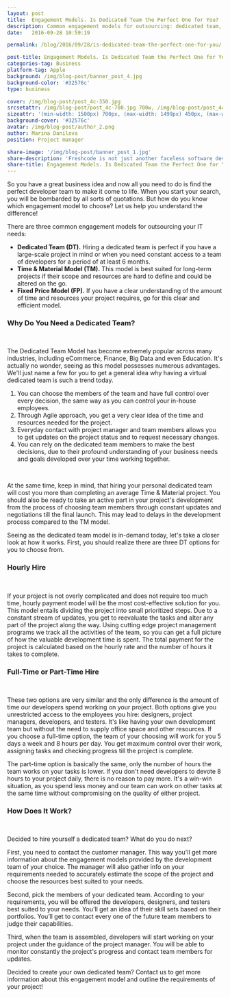 ```yaml
---
layout: post
title:  Engagement Models. Is Dedicated Team the Perfect One for You?
description: Common engagement models for outsourcing: dedicated team, time & material, fixed price. How does dedicated team model work?
date:   2016-09-28 10:59:19

permalink: /blog/2016/09/28/is-dedicated-team-the-perfect-one-for-you/

post-title: Engagement Models. Is Dedicated Team the Perfect One for You?
categories-tag: Business
platform-tag: Apple
background: /img/blog-post/banner_post_4.jpg
background-color: '#32576c'
type: business

cover: /img/blog-post/post_4c-350.jpg
srcsetattr: /img/blog-post/post_4c-700.jpg 700w, /img/blog-post/post_4c-450.jpg 450w, /img/blog-post/post_4c-350.jpg 350w
sizeattr: '(min-width: 1500px) 700px, (max-width: 1499px) 450px, (max-width: 1000px) 350px, 700px'
background-cover: '#32576c'
avatar: /img/blog-post/author_2.png
author: Marina Danilova
position: Project manager

share-image: '/img/blog-post/banner_post_1.jpg'
share-description: 'Freshcode is not just another faceless software development company. Nothing we do is even remotely ordinary or mediocre. We strive to provide the best services on the huge market, and our high-paced evolution proves that we chose the right path.'
share-title: Engagement Models. Is Dedicated Team the Perfect One for You?
---
```


<div class="post-body p-t-6rem">
    <p>So you have a great business idea and now all you need to do is find the perfect developer team to make it come to life. When you start your search, you will be bombarded by all sorts of quotations. But how do you know which engagement model to choose? Let us help you understand the difference!</p>
    <p>There are three common engagement models for outsourcing your IT needs:</p>
    <ul>
        <li><strong>Dedicated Team (DT).</strong> Hiring a dedicated team is perfect if you have a large-scale project in mind or when you need constant access to a team of developers for a period of at least 6 months.</li>
        <li><strong>Time & Material Model (TM).</strong> This model is best suited for long-term projects if their scope and resources are hard to define and could be altered on the go.</li>
        <li><strong>Fixed Price Model (FP).</strong> If you have a clear understanding of the amount of time and resources your project requires, go for this clear and efficient model.</li>
    </ul>
    <h3>Why Do You Need a Dedicated Team?</h3><br>
    <p>The Dedicated Team Model has become extremely popular across many industries, including eCommerce, Finance, Big Data and even Education. It's actually no wonder, seeing as this model possesses numerous advantages. We'll just name a few for you to get a general idea why having a virtual dedicated team is such a trend today.</p>
    <ol>
        <li>You can choose the members of the team and have full control over every decision, the same way as you can control your in-house employees.</li>
        <li>Through Agile approach, you get a very clear idea of the time and resources needed for the project.</li>
        <li>Everyday contact with project manager and team members allows you to get updates on the project status and to request necessary changes.</li>
        <li>You can rely on the dedicated team members to make the best decisions, due to their profound understanding of your business needs and goals developed over your time working together.</li>
    </ol><br>
    <p>At the same time, keep in mind, that hiring your personal dedicated team will cost you more than completing an average Time & Material project. You should also be ready to take an active part in your project's development from the process of choosing team members through constant updates and negotiations till the final launch. This may lead to delays in the development process compared to the TM model.</p>
    <p>Seeing as the dedicated team model is in-demand today, let's take a closer look at how it works. First, you should realize there are three DT options for you to choose from.</p>
    <h3>Hourly Hire</h3><br>
    <p>If your project is not overly complicated and does not require too much time, hourly payment model will be the most cost-effective solution for you. This model entails dividing the project into small prioritized steps. Due to a constant stream of updates, you get to reevaluate the tasks and alter any part of the project along the way. Using cutting edge project management programs we track all the activities of the team, so you can get a full picture of how the valuable development time is spent. The total payment for the project is calculated based on the hourly rate and the number of hours it takes to complete.</p>
    <h3>Full-Time or Part-Time Hire</h3><br>
    <p>These two options are very similar and the only difference is the amount of time our developers spend working on your project. Both options give you unrestricted access to the employees you hire: designers, project managers, developers, and testers. It's like having your own development team but without the need to supply office space and other resources. If you choose a full-time option, the team of your choosing will work for you 5 days a week and 8 hours per day. You get maximum control over their work, assigning tasks and checking progress till the project is complete.</p> 
    <p>The part-time option is basically the same, only the number of hours the team works on your tasks is lower. If you don't need developers to devote 8 hours to your project daily, there is no reason to pay more. It's a win-win situation, as you spend less money and our team can work on other tasks at the same time without compromising on the quality of either project.</p>
    <h3>How Does It Work?</h3><br>
    <p>Decided to hire yourself a dedicated team? What do you do next?</p>
    <p>First, you need to contact the customer manager. This way you'll get more information about the engagement models provided by the development team of your choice. The manager will also gather info on your requirements needed to accurately estimate the scope of the project and choose the resources best suited to your needs.</p>
    <p>Second, pick the members of your dedicated team. According to your requirements, you will be offered the developers, designers, and testers best suited to your needs. You'll get an idea of their skill sets based on their portfolios. You’ll get to contact every one of the future team members to judge their capabilities.</p>
    <p>Third, when the team is assembled, developers will start working on your project under the guidance of the project manager. You will be able to monitor constantly the project's progress and contact team members for updates.</p>
    <p>Decided to create your own dedicated team? Contact us to get more information about this engagement model and outline the requirements of your project!</p>
</div>